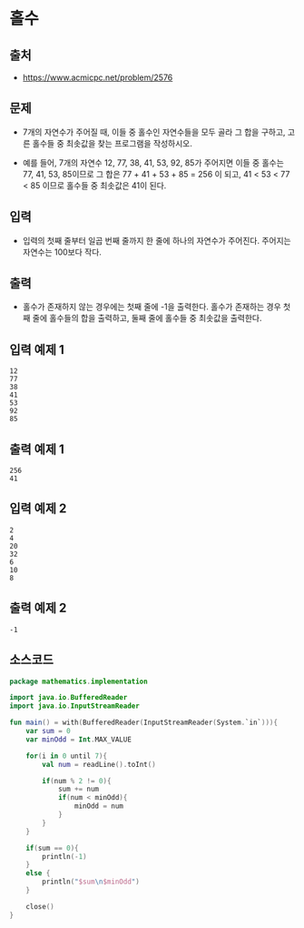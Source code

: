 # 홀수

## 출처

* https://www.acmicpc.net/problem/2576

## 문제

* 7개의 자연수가 주어질 때, 이들 중 홀수인 자연수들을 모두 골라 그 합을 구하고, 고른 홀수들 중 최솟값을 찾는 프로그램을 작성하시오.

* 예를 들어, 7개의 자연수 12, 77, 38, 41, 53, 92, 85가 주어지면 이들 중 홀수는 77, 41, 53, 85이므로 그 합은 77 + 41 + 53 + 85 = 256 이 되고, 41 < 53 < 77 < 85 이므로 홀수들 중 최솟값은 41이 된다.

## 입력

* 입력의 첫째 줄부터 일곱 번째 줄까지 한 줄에 하나의 자연수가 주어진다. 주어지는 자연수는 100보다 작다.

## 출력

* 홀수가 존재하지 않는 경우에는 첫째 줄에 -1을 출력한다. 홀수가 존재하는 경우 첫째 줄에 홀수들의 합을 출력하고, 둘째 줄에 홀수들 중 최솟값을 출력한다.

## 입력 예제 1

```
12
77
38
41
53
92
85
```

## 출력 예제 1

```
256
41
```

## 입력 예제 2

```
2
4
20
32
6
10
8
```

## 출력 예제 2

```
-1
```

## 소스코드

```kotlin
package mathematics.implementation

import java.io.BufferedReader
import java.io.InputStreamReader

fun main() = with(BufferedReader(InputStreamReader(System.`in`))){
    var sum = 0
    var minOdd = Int.MAX_VALUE

    for(i in 0 until 7){
        val num = readLine().toInt()

        if(num % 2 != 0){
            sum += num
            if(num < minOdd){
                minOdd = num
            }
        }
    }

    if(sum == 0){
        println(-1)
    }
    else {
        println("$sum\n$minOdd")
    }

    close()
}
```
